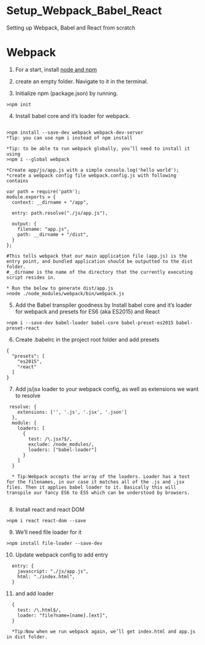 # Setup_Webpack_Babel_React
Setting up Webpack, Babel and React from scratch
# Webpack
1) For a start, install [node and npm](https://nodejs.org/en/.)

2) create an empty folder. Navigate to it in the terminal.

3) Initialize npm (package.json) by running.

```
>npm init
```

4) Install babel core and it’s loader for webpack.

```

>npm install --save-dev webpack webpack-dev-server
*Tip: you can use npm i instead of npm install

*Tip: to be able to run webpack globally, you’ll need to install it using
>npm i --global webpack

*Create app/js/app.js with a simple console.log('hello world');
*create a webpack config file webpack.config.js with following contains

var path = require('path');
module.exports = {
  context: __dirname + "/app",

  entry: path.resolve("./js/app.js"),

  output: {
    filename: "app.js",
    path: __dirname + "/dist",
  }
};

#This tells webpack that our main application file (app.js) is the entry point, and bundled application should be outputted to the dist folder.
#__dirname is the name of the directory that the currently executing script resides in.

* Run the below to generate dist/app.js
>node ./node_modules/webpack/bin/webpack.js

```
5) Add the Babel transpiler goodness by Install babel core and it’s loader for webpack and presets for ES6 (aka ES2015) and React

```
>npm i --save-dev babel-loader babel-core babel-preset-es2015 babel-preset-react
```
6) Create .babelrc in the project root folder and add presets
```
{
  "presets": [
    "es2015",
    "react"
  ]
}
```
7) Add js/jsx loader to your webpack config, as well as extensions we want to resolve 
```
 resolve: {
    extensions: ['', '.js', '.jsx', '.json']
  },
  module: {
    loaders: [
      {
        test: /\.jsx?$/,
        exclude: /node_modules/,
        loaders: ["babel-loader"]
      }
    ]
  }
  
  * Tip:Webpack accepts the array of the loaders. Loader has a test for the filenames, in our case it matches all of the .js and .jsx files. Then it applies babel loader to it. Basically this will transpile our fancy ES6 to ES5 which can be understood by browsers.
  
```

8) Install react and react DOM
```
>npm i react react-dom --save
```
9) We’ll need file loader for it
```
>npm install file-loader --save-dev
```
10) Update webpack config to add entry
```
  entry: {
    javascript: "./js/app.js",
    html: "./index.html",
  }
```
11) and add loader
```
  {
    test: /\.html$/,
    loader: "file?name=[name].[ext]",
  }
  
  *Tip:Now when we run webpack again, we’ll get index.html and app.js in dist folder.
```
